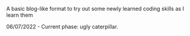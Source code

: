 A basic blog-like format to try out some newly learned coding skills as I learn them

06/07/2022 - Current phase: ugly caterpillar.